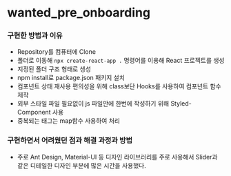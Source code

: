 # wanted_pre_onboarding

### 구현한 방법과 이유
- Repository를 컴퓨터에 Clone
- 폴더로 이동해 `npx create-react-app .` 명령어를 이용해 React 프로젝트를 생성
- 지정된 폴더 구조 형태로 생성
- npm install로 package.json 패키지 설치
- 컴포넌트 상태 재사용 편의성을 위해 class보단 Hooks를 사용하여 컴포넌트 함수 제작
- 외부 스타일 파일 필요없이 js 파일안에 한번에 작성하기 위해 Styled-Component 사용
- 중복되는 태그는 map함수 사용하여 처리

### 구현하면서 어려웠던 점과 해결 과정과 방법
- 주로 Ant Design, Material-UI 등 디자인 라이브러리를 주로 사용해서 Slider과 같은 디테일한 디자인 부분에 많은 시간을 사용했다.
